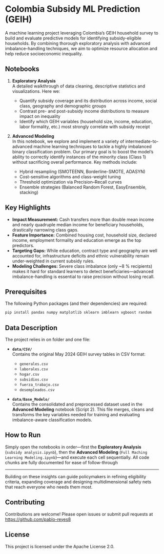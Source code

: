 # Colombia Subsidy ML Prediction (GEIH)

A machine learning project leveraging Colombia’s GEIH household survey to build and evaluate predictive models for identifying subsidy-eligible households. By combining thorough exploratory analysis with advanced imbalance-handling techniques, we aim to optimize resource allocation and help reduce socioeconomic inequality.

## Notebooks

1. **Exploratory Analysis**  
   A detailed walkthrough of data cleaning, descriptive statistics and visualizations. Here we:
   - Quantify subsidy coverage and its distribution across income, social class, geography and demographic groups  
   - Contrast pre- and post-subsidy income distributions to measure impact on inequality  
   - Identify which GEIH variables (household size, income, education, labor formality, etc.) most strongly correlate with subsidy receipt  

2. **Advanced Modeling**  
   In this notebook, we explore and implement a variety of intermediate-to-advanced machine learning techniques to tackle a highly imbalanced binary classification problem. Our primary goal is to boost the model’s ability to correctly identify instances of the minority class (Class 1) without sacrificing overall performance. Key methods include:  
   - Hybrid resampling (SMOTEENN, Borderline-SMOTE, ADASYN)  
   - Cost-sensitive algorithms and class-weight tuning  
   - Threshold optimization via Precision–Recall curves  
   - Ensemble strategies (Balanced Random Forest, EasyEnsemble, stacking)  

## Key Highlights

- **Impact Measurement:** Cash transfers more than double mean income and nearly quadruple median income for beneficiary households, drastically narrowing class gaps.  
- **Feature Importance:** Combined housing cost, household size, declared income, employment formality and education emerge as the top predictors.  
- **Targeting Gaps:** While education, contract type and geography are well accounted for, infrastructure deficits and ethnic vulnerability remain under-weighted in current subsidy rules.  
- **Modeling Challenges:** Severe class imbalance (only ~8 % recipients) makes it hard for standard learners to detect beneficiaries—advanced imbalance-handling is essential to raise precision without losing recall.

## Prerequisites

The following Python packages (and their dependencies) are required:

```bash
pip install pandas numpy matplotlib sklearn imblearn xgboost random
```

## Data Description

The project relies in on folder and one file:

- **`data/CSV/`**  
  Contains the original May 2024 GEIH survey tables in CSV format:  
  - `generales.csv`  
  - `laborales.csv`  
  - `hogar.csv`  
  - `subsidios.csv`  
  - `fuerza_trabajo.csv`  
  - `desempleados.csv`  

- **`data/Base_Modelo/`**  
  Contains the consolidated and preprocessed dataset used in the **Advanced Modeling** notebook (Script 2). This file merges, cleans and transforms the key variables needed for training and evaluating imbalance-aware classification models. 

## How to Run

Simply open the notebooks in order—first the **Exploratory Analysis** (`subsidy analysis.ipynb`), then the **Advanced Modeling** (`Full Maching Learning Modeling.ipynb`)—and execute each cell sequentially. All code chunks are fully documented for ease of follow-through

---

Building on these insights can guide policymakers in refining eligibility criteria, expanding coverage and designing multidimensional safety nets that reach everyone who needs them most.  

## Contributing

Contributions are welcome! Please open issues or submit pull requests at  
https://github.com/pablo-reyes8

## License

This project is licensed under the Apache License 2.0.  
